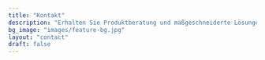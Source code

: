 ```yaml
---
title: "Kontakt"
description: "Erhalten Sie Produktberatung und maßgeschneiderte Lösungen für Kunststoffpaletten. Wir betreuen Kunden weltweit mit schneller Reaktion und unterstützen die Bereiche Lagerhaltung, Logistik, Lebensmittelverarbeitung und chemische Industrie."
bg_image: "images/feature-bg.jpg"
layout: "contact"
draft: false
---
```

